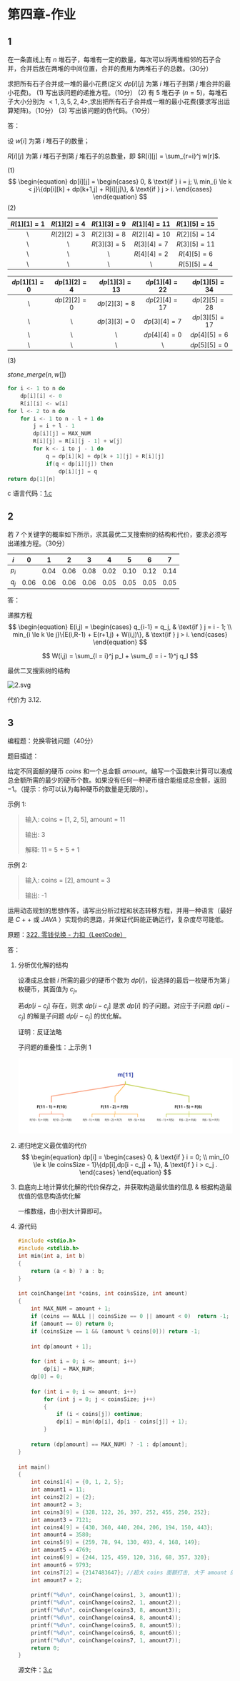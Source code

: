 # 第四章-作业

## 1

在一条直线上有 $n$ 堆石子，每堆有一定的数量，每次可以将两堆相邻的石子合并，合并后放在两堆的中间位置，合并的费用为两堆石子的总数。（30分）

求把所有石子合并成一堆的最小花费(定义 $dp[i][j]$ 为第 $i$ 堆石子到第 $j$ 堆合并的最小花费)。
(1) 写出该问题的递推方程。（10分）
(2) 有 $5$ 堆石子 ($n=5$)，每堆石子大小分别为 $<1,3,5,2,4>$,求出把所有石子合并成一堆的最小花费(要求写出运算矩阵)。（10分）
(3) 写出该问题的伪代码。（10分）



答：

设 $w[i]$ 为第 $i$ 堆石子的数量；

$R[i][j]$ 为第 $i$ 堆石子到第 $j$ 堆石子的总数量，即 $R[i][j] = \sum_{r=i}^j w[r]$.

(1)
$$
\begin{equation}
  dp[i][j] = \begin{cases}
  0, & \text{if } i = j; \\
  min_{i \le k < j}\{dp[i][k] + dp[k+1,j] + R[i][j]\}, & \text{if } j > i.
  \end{cases}
  \end{equation}
$$
(2)

| $R[1][1] = 1$ | $R[1][2] = 4$ | $R[1][3] = 9$ | $R[1][4] = 11$ | $R[1][5] = 15$ |
| :-----------: | :----: | :---------: | :---: | :-------------: |
| \ | $R[2][2] = 3$ | $R[2][3] = 8$ | $R[2][4] = 10$ | $R[2][5] = 14$ |
| \ | \ | $R[3][3] = 5$ | $R[3][4] = 7$ | $R[3][5] = 11$ |
| \ | \ | \ | $R[4][4] = 2$ | $R[4][5] = 6$ |
| \ | \ | \ | \ | $R[5][5] = 4$ |

| $dp[1][1] = 0$ | $dp[1][2] = 4$ | $dp[1][3] = 13$ | $dp[1][4] = 22$ | $dp[1][5] = 34$ |
| :--------: | :--------: | :---------: | :---------: | :---------: |
| \ | $dp[2][2] = 0$ | $dp[2][3] = 8$ | $dp[2][4] = 17$ | $dp[2][5] = 28$ |
| \ | \ | $dp[3][3] = 0$ | $dp[3][4] = 7$  | $dp[3][5] = 17$ |
| \ | \ | \ | $dp[4][4] = 0$ | $dp[4][5] = 6$ |
| \ | \ | \ | \ | $dp[5][5] = 0$ |

(3)

$stone \_ merge(n,w[])$

```c
for i <- 1 to n do
    dp[i][i] <- 0
    R[i][i] <- w[i]
for l <- 2 to n do
    for i <- 1 to n - l + 1 do
        j = i + l - 1
        dp[i][j] = MAX_NUM
        R[i][j] = R[i][j - 1] + w[j]
        for k <- i to j - 1 do
            q = dp[i][k] + dp[k + 1][j] + R[i][j]
            if(q < dp[i][j]) then
                dp[i][j] = q
return dp[1][n]
```

c 语言代码：[1.c](1.c)

## 2

若 $7$ 个关键字的概率如下所示，求其最优二叉搜索树的结构和代价，要求必须写出递推方程。（30分）

|  $i$  |  0   |  1   |  2   |  3   |  4   |  5   |  6   |  7   |
| :---: | :--: | :--: | :--: | :--: | :--: | :--: | :--: | :--: |
| $p_i$ |      | 0.04 | 0.06 | 0.08 | 0.02 | 0.10 | 0.12 | 0.14 |
| $q_j$ | 0.06 | 0.06 | 0.06 | 0.06 | 0.05 | 0.05 | 0.05 | 0.05 |



答：

递推方程
$$
\begin{equation}
  E(i,j) = \begin{cases}
  q_{i-1} = q_j, & \text{if } j = i - 1; \\
  min_{i \le k \le j}\{E(i,R-1) + E(r+1,j) + W(i,j)\}, & \text{if } j > i.
  \end{cases}
  \end{equation}
$$

$$
W(i,j) = \sum_{l = i}^j p_l + \sum_{l = i - 1}^j q_l
$$

最优二叉搜索树的结构

![2.svg](2.svg)

代价为 $3.12$.

## 3

编程题：兑换零钱问题（40分）

题目描述：

给定不同面额的硬币 $coins$ 和一个总金额 $amount$。编写一个函数来计算可以凑成总金额所需的最少的硬币个数。如果没有任何一种硬币组合能组成总金额，返回$-1$。（提示：你可以认为每种硬币的数量是无限的）。

示例 $1$:

> 输入: coins = [1, 2, 5], amount = 11
>
> 输出: 3 
>
> 解释: 11 = 5 + 5 + 1

示例 $2$:

> 输入: coins = [2], amount = 3
>
> 输出: -1

运用动态规划的思想作答，请写出分析过程和状态转移方程，并用一种语言（最好是 $C++$ 或 $JAVA$ ）实现你的思路，并保证代码能正确运行，复杂度尽可能低。



原题：[322. 零钱兑换 - 力扣（LeetCode）](https://leetcode-cn.com/problems/coin-change/)

答：

1. 分析优化解的结构

   设凑成总金额 $i$ 所需的最少的硬币个数为 $dp[i]$，设选择的最后一枚硬币为第 $j$ 枚硬币，其面值为 $c_j$。

   若$dp[i - c_j]$ 存在，则求 $dp[i - c_j]$ 是求 $dp[i]$ 的子问题。对应于子问题 $dp[i - c_j]$  的解是子问题 $dp[i - c_j]$ 的优化解。

   证明：反证法略

   子问题的重叠性：上示例 $1$

   ![3.1.svg](3.1.svg)

2. 递归地定义最优值的代价
   $$
   \begin{equation}
     dp[i] = \begin{cases}
     0, & \text{if } i = 0; \\
     min_{0 \le k \le coinsSize - 1}\{dp[i],dp[i - c_j] + 1\}, & \text{if } i > c_j .
    \end{cases}
    \end{equation}
   $$

3. 自底向上地计算优化解的代价保存之，并获取构造最优值的信息 & 根据构造最优值的信息构造优化解

   一维数组，由小到大计算即可。

4. 源代码

   ```c
   #include <stdio.h>
   #include <stdlib.h>
   int min(int a, int b)
   {
       return (a < b) ? a : b;
   }
   
   int coinChange(int *coins, int coinsSize, int amount)
   {
       int MAX_NUM = amount + 1;
       if (coins == NULL || coinsSize == 0 || amount < 0)  return -1;
       if (amount == 0) return 0;
       if (coinsSize == 1 && (amount % coins[0])) return -1;
   
       int dp[amount + 1];
   
       for (int i = 0; i <= amount; i++)
           dp[i] = MAX_NUM;
       dp[0] = 0;
   
       for (int i = 0; i <= amount; i++)
           for (int j = 0; j < coinsSize; j++)
           {
               if (i < coins[j]) continue;
               dp[i] = min(dp[i], dp[i - coins[j]] + 1);
           }
   
       return (dp[amount] == MAX_NUM) ? -1 : dp[amount];
   }
   
   int main()
   {
       int coins1[4] = {0, 1, 2, 5};
       int amount1 = 11;
       int coins2[2] = {2};
       int amount2 = 3;
       int coins3[9] = {328, 122, 26, 397, 252, 455, 250, 252};
       int amount3 = 7121;
       int coins4[9] = {430, 360, 440, 204, 206, 194, 150, 443};
       int amount4 = 3580;
       int coins5[9] = {259, 78, 94, 130, 493, 4, 168, 149};
       int amount5 = 4769;
       int coins6[9] = {244, 125, 459, 120, 316, 68, 357, 320};
       int amount6 = 9793;
       int coins7[2] = {2147483647}; //超大 coins 面额打击, 大于 amount 的 coins 直接不考虑
       int amount7 = 2;
   
       printf("%d\n", coinChange(coins1, 3, amount1));
       printf("%d\n", coinChange(coins2, 1, amount2));
       printf("%d\n", coinChange(coins3, 8, amount3));
       printf("%d\n", coinChange(coins4, 8, amount4));
       printf("%d\n", coinChange(coins5, 8, amount5));
       printf("%d\n", coinChange(coins6, 8, amount6));
       printf("%d\n", coinChange(coins7, 1, amount7));
       return 0;
   }
   ```

   源文件：[3.c](3.c)

